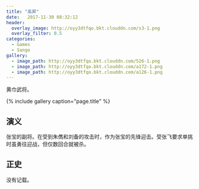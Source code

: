```yaml
---
title: "高昇"
date:   2017-11-30 08:32:12
header:
  overlay_image: http://oyy3dtfqo.bkt.clouddn.com/s3-1.png
  overlay_filter: 0.5
categories:
  - Games
  - Sango
gallery:
  - image_path: http://oyy3dtfqo.bkt.clouddn.com/526-1.png
  - image_path: http://oyy3dtfqo.bkt.clouddn.com/a172-1.png
  - image_path: http://oyy3dtfqo.bkt.clouddn.com/a126-1.png
---
```


黄巾武将。

{% include gallery caption="page.title" %}

## 演义

张宝的副将。在受到朱儁和刘备的攻击时，作为张宝的先锋迎击。受张飞要求单挑时虽勇往迎战，但仅数回合就被杀。

## 正史

没有记载。